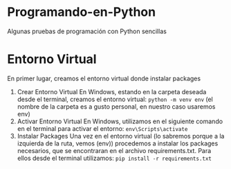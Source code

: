 # Programando-en-Python
Algunas pruebas de programación con Python sencillas


# Entorno Virtual 
En primer lugar, creamos el entorno virtual donde instalar packages

1. Crear Entorno Virtual
    En Windows, estando en la carpeta deseada desde el terminal, creamos el entorno virtual: `python -m venv env` (el nombre de la carpeta es a gusto personal, en nuestro caso usaremos env)
2. Activar Entorno Virtual
    En Windows, utilizamos en el siguiente comando en el terminal para activar el entorno: `env\Scripts\activate`
3. Instalar Packages
    Una vez en el entorno virtual (lo sabremos porque a la izquierda de la ruta, vemos (env)) procedemos a instalar los packages necesarios, que se encontraran en el archivo requirements.txt. Para ellos desde el terminal utilizamos: `pip install -r requirements.txt`